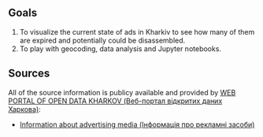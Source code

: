 ## Goals
1. To visualize the current state of ads in Kharkiv to see how many of them are expired and potentially could be disassembled. 
2. To play with geocoding, data analysis and Jupyter notebooks.

## Sources
All of the source information is publicy available and provided by [WEB PORTAL OF OPEN DATA KHARKOV (Веб-портал відкритих даних Харкова)](https://data.city.kharkov.ua/):  
* [Information about advertising media (Інформація про рекламні засоби)](https://data.city.kharkov.ua/passport/2UpP-kle4-gr76-3CZd.html)